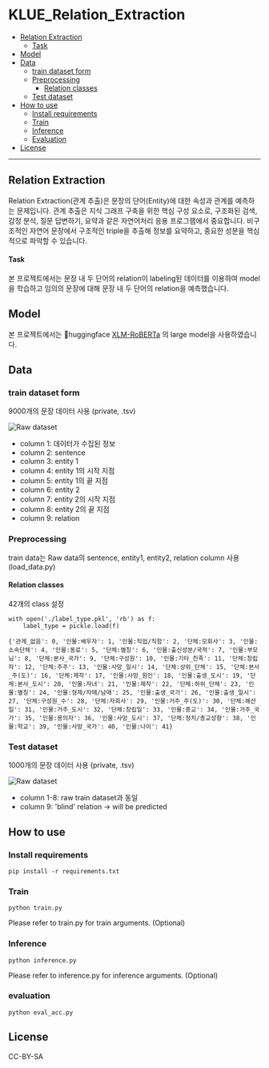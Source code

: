 
# KLUE_Relation_Extraction

- [Relation Extraction](#relation-extraction)
  - [Task](#Task)
- [Model](#model)
- [Data](#data)
  - [train dataset form](#train-dataset-form)
  - [Preprocessing](#preprocessing)
    - [Relation classes](#relation-classes)
  - [Test dataset](#test-dataset)
- [How to use](#how-to-use)
  - [Install requirements](#install-requirements)
  - [Train](#train)
  - [Inference](#inference)
  - [Evaluation](#evaluation)
- [License](#license)

---

## Relation Extraction
Relation Extraction(관계 추출)은 문장의 단어(Entity)에 대한 속성과 관계를 예측하는 문제입니다. 관계 추출은 지식 그래프 구축을 위한 핵심 구성 요소로, 구조화된 검색, 감정 분석, 질문 답변하기, 요약과 같은 자연어처리 응용 프로그램에서 중요합니다. 비구조적인 자연어 문장에서 구조적인 triple을 추출해 정보를 요약하고, 중요한 성분을 핵심적으로 파악할 수 있습니다.
#### Task
본 프로젝트에서는 문장 내 두 단어의 relation이 labeling된 데이터를 이용하여 model을 학습하고 임의의 문장에 대해 문장 내 두 단어의 relation을 예측했습니다.  

## Model
본 프로젝트에서는 🤗huggingface [XLM-RoBERTa](https://huggingface.co/transformers/model_doc/xlmroberta.html) 의 large model을 사용하였습니다.

## Data
### train dataset form
9000개의 문장 데이터 사용 (private, .tsv)

![Raw dataset](https://user-images.githubusercontent.com/77161691/115668486-1fd41200-a382-11eb-950e-ad1d1340f769.png)

* column 1: 데이터가 수집된 정보
* column 2: sentence
* column 3: entity 1
* column 4: entity 1의 시작 지점
* column 5: entity 1의 끝 지점
* column 6: entity 2
* column 7: entity 2의 시작 지점
* column 8: entity 2의 끝 지점
* column 9: relation

### Preprocessing
train data는 Raw data의 sentence, entity1, entity2, relation column 사용 (load_data.py)

#### Relation classes
42개의 class 설정
```
with open('./label_type.pkl', 'rb') as f:
    label_type = pickle.load(f)

{'관계_없음': 0, '인물:배우자': 1, '인물:직업/직함': 2, '단체:모회사': 3, '인물:소속단체': 4, '인물:동료': 5, '단체:별칭': 6, '인물:출신성분/국적': 7, '인물:부모님': 8, '단체:본사_국가': 9, '단체:구성원': 10, '인물:기타_친족': 11, '단체:창립자': 12, '단체:주주': 13, '인물:사망_일시': 14, '단체:상위_단체': 15, '단체:본사_주(도)': 16, '단체:제작': 17, '인물:사망_원인': 18, '인물:출생_도시': 19, '단체:본사_도시': 20, '인물:자녀': 21, '인물:제작': 22, '단체:하위_단체': 23, '인물:별칭': 24, '인물:형제/자매/남매': 25, '인물:출생_국가': 26, '인물:출생_일시': 27, '단체:구성원_수': 28, '단체:자회사': 29, '인물:거주_주(도)': 30, '단체:해산일': 31, '인물:거주_도시': 32, '단체:창립일': 33, '인물:종교': 34, '인물:거주_국가': 35, '인물:용의자': 36, '인물:사망_도시': 37, '단체:정치/종교성향': 38, '인물:학교': 39, '인물:사망_국가': 40, '인물:나이': 41} 
```

### Test dataset
1000개의 문장 데이터 사용 (private, .tsv)

![Raw dataset](https://user-images.githubusercontent.com/77161691/115676003-1f3f7980-a38a-11eb-9f3d-23b772b19fd2.png)

* column 1-8: raw train dataset과 동일
* column 9: 'blind' relation -> will be predicted

## How to use
### Install requirements
```
pip install -r requirements.txt
```

### Train
```
python train.py
```
Please refer to train.py for train arguments. (Optional)

### Inference
```
python inference.py
```
Please refer to inference.py for inference arguments. (Optional)

### evaluation
```
python eval_acc.py
```

## License
CC-BY-SA
